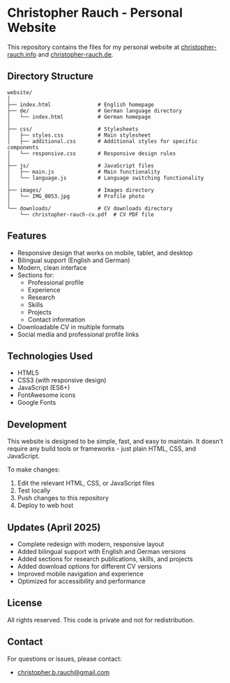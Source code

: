 # Christopher Rauch - Personal Website

This repository contains the files for my personal website at [christopher-rauch.info](https://christopher-rauch.info) and [christopher-rauch.de](https://christopher-rauch.de).

## Directory Structure

```
website/
│
├── index.html               # English homepage
├── de/                      # German language directory
│   └── index.html           # German homepage
│
├── css/                     # Stylesheets
│   ├── styles.css           # Main stylesheet
│   ├── additional.css       # Additional styles for specific components
│   └── responsive.css       # Responsive design rules
│
├── js/                      # JavaScript files
│   ├── main.js              # Main functionality
│   └── language.js          # Language switching functionality
│
├── images/                  # Images directory
│   └── IMG_0053.jpg         # Profile photo
│
└── downloads/               # CV downloads directory
    └── christopher-rauch-cv.pdf  # CV PDF file
```

## Features

- Responsive design that works on mobile, tablet, and desktop
- Bilingual support (English and German)
- Modern, clean interface
- Sections for:
  - Professional profile
  - Experience
  - Research
  - Skills
  - Projects
  - Contact information
- Downloadable CV in multiple formats
- Social media and professional profile links

## Technologies Used

- HTML5
- CSS3 (with responsive design)
- JavaScript (ES6+)
- FontAwesome icons
- Google Fonts

## Development

This website is designed to be simple, fast, and easy to maintain. It doesn't require any build tools or frameworks - just plain HTML, CSS, and JavaScript.

To make changes:
1. Edit the relevant HTML, CSS, or JavaScript files
2. Test locally
3. Push changes to this repository
4. Deploy to web host

## Updates (April 2025)

- Complete redesign with modern, responsive layout
- Added bilingual support with English and German versions
- Added sections for research publications, skills, and projects
- Added download options for different CV versions
- Improved mobile navigation and experience
- Optimized for accessibility and performance

## License

All rights reserved. This code is private and not for redistribution.

## Contact

For questions or issues, please contact:
- christopher.b.rauch@gmail.com
